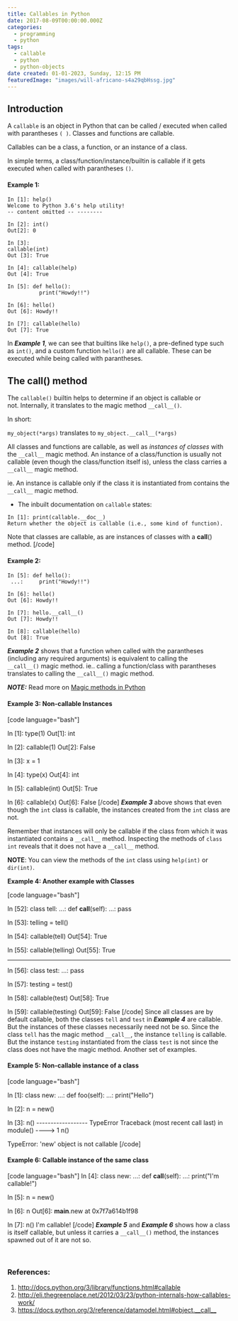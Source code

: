 ```yaml
---
title: Callables in Python
date: 2017-08-09T00:00:00.000Z
categories:
  - programming
  - python
tags:
  - callable
  - python
  - python-objects
date created: 01-01-2023, Sunday, 12:15 PM
featuredImage: "images/will-africano-s4a29qbHssg.jpg"
---
```


<!--more-->

## Introduction

A `callable` is an object in Python that can be called / executed when called with parantheses `( )`. Classes and functions are callable.

Callables can be a class, a function, or an instance of a class. 

In simple terms, a class/function/instance/builtin is callable if it gets executed when called with parantheses `()`.

#### Example 1:

```python3
In [1]: help() 
Welcome to Python 3.6's help utility! 
-- content omitted -- -------- 

In [2]: int() 
Out[2]: 0

In [3]: 
callable(int) 
Out [3]: True

In [4]: callable(help) 
Out [4]: True

In [5]: def hello():
          print("Howdy!!")

In [6]: hello() 
Out [6]: Howdy!!

In [7]: callable(hello) 
Out [7]: True 
```

In ***Example 1***, we can see that builtins like `help()`, a pre-defined type such as `int()`, and a custom function `hello()` are all callable. These can be executed while being called with parantheses.

## The __call__() method

The `callable()` builtin helps to determine if an object is callable or not. Internally, it translates to the magic method `__call__()`.

In short:

`my_object(*args)` translates to `my_object.__call__(*args)`

All classes and functions are callable, as well as *instances of classes* with the `__call__` magic method. An instance of a class/function is usually not callable (even though the class/function itself is), unless the class carries a `__call__` magic method.

ie. An instance is callable only if the class it is instantiated from contains the `__call__` magic method.

* The inbuilt documentation on `callable` states:

```python3
In [1]: print(callable.__doc__) 
Return whether the object is callable (i.e., some kind of function).
```

Note that classes are callable, as are instances of classes with a __call__() method. [/code]

#### Example 2:

```python3
In [5]: def hello():
 ...:     print("Howdy!!")

In [6]: hello() 
Out [6]: Howdy!!

In [7]: hello.__call__() 
Out [7]: Howdy!!

In [8]: callable(hello) 
Out [8]: True 
```

***Example 2*** shows that a function when called with the parantheses (including any required arguments) is equivalent to calling the `__call__()` magic method. ie.. calling a function/class with parantheses translates to calling the `__call__()` magic method.

***NOTE:*** Read more on [Magic methods in Python](https://arvimal.blog/2016/06/02/magic-methods-in-python/)

#### Example 3: Non-callable Instances

[code language="bash"]

In [1]: type(1) Out[1]: int

In [2]: callable(1) Out[2]: False

In [3]: x = 1

In [4]: type(x) Out[4]: int

In [5]: callable(int) Out[5]: True

In [6]: callable(x) Out[6]: False [/code] ***Example 3*** above shows that even though the `int` class is callable, the instances created from the `int` class are not.

Remember that instances will only be callable if the class from which it was instantiated contains a `__call__` method. Inspecting the methods of `class int` reveals that it does not have a `__call__` method.

**NOTE**: You can view the methods of the `int` class using `help(int)` or `dir(int)`.

**Example 4: Another example with Classes**

[code language="bash"]

In [52]: class tell: ...: def __call__(self): ...: pass

In [53]: telling = tell()

In [54]: callable(tell) Out[54]: True

In [55]: callable(telling) Out[55]: True

--------

In [56]: class test: ...: pass

In [57]: testing = test()

In [58]: callable(test) Out[58]: True

In [59]: callable(testing) Out[59]: False [/code] Since all classes are by default callable, both the classes `tell` and `test` in ***Example 4*** are callable. But the instances of these classes necessarily need not be so. Since the class `tell` has the magic method `__call__`, the instance `telling` is callable. But the instance `testing` instantiated from the class `test` is not since the class does not have the magic method. Another set of examples.

#### Example 5: Non-callable instance of a class

[code language="bash"]

In [1]: class new: ...: def foo(self): ...: print("Hello")

In [2]: n = new()

In [3]: n() ------------------ TypeError Traceback (most recent call last) in module() ----> 1 n()

TypeError: 'new' object is not callable [/code]

#### Example 6: Callable instance of the same class

[code language="bash"] In [4]: class new: ...: def __call__(self): ...: print("I'm callable!")

In [5]: n = new()

In [6]: n Out[6]: __main__.new at 0x7f7a614b1f98

In [7]: n() I'm callable! [/code] ***Example 5*** and ***Example 6*** shows how a class is itself callable, but unless it carries a `__call__()` method, the instances spawned out of it are not so.

 

### References:

1. <http://docs.python.org/3/library/functions.html#callable>
2. <http://eli.thegreenplace.net/2012/03/23/python-internals-how-callables-work/>
3. <https://docs.python.org/3/reference/datamodel.html#object.__call__>
